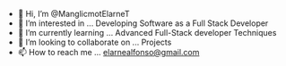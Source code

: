 - 👋 Hi, I’m @ManglicmotElarneT
- 👀 I’m interested in ... Developing Software as a Full Stack Developer
- 🌱 I’m currently learning ... Advanced Full-Stack developer Techniques
- 💞️ I’m looking to collaborate on ... Projects
- 📫 How to reach me ... elarnealfonso@gmail.com

<!---
ManglicmotElarneT/ManglicmotElarneT is a ✨ special ✨ repository because its `README.md` (this file) appears on your GitHub profile.
You can click the Preview link to take a look at your changes.
--->

